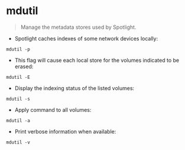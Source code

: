 # mdutil

> Manage the metadata stores used by Spotlight.

- Spotlight caches indexes of some network devices locally:

`mdutil -p`  
   
- This flag will cause each local store for the volumes indicated to be erased:

`mdutil -E`

- Display the indexing status of the listed volumes:

`mdutil -s`

- Apply command to all volumes:

`mdutil -a`

- Print verbose information when available:

`mdutil -v` 
